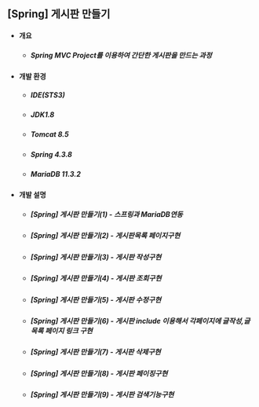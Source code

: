 
## [Spring] 게시판 만들기 
- #### 개요
  - ##### Spring MVC Project를 이용하여 간단한 게시판을 만드는 과정
  
- #### 개발 환경
  - ##### IDE(STS3) 
  - ##### JDK1.8
  - ##### Tomcat 8.5
  - ##### Spring 4.3.8
  - ##### MariaDB 11.3.2

- #### 개발 설명
  - ##### [Spring] 게시판 만들기(1) - 스프링과 MariaDB연동
  - ##### [Spring] 게시판 만들기(2) - 게시판목록 페이지구현
  - ##### [Spring] 게시판 만들기(3) - 게시판 작성구현
  - ##### [Spring] 게시판 만들기(4) - 게시판 조회구현
  - ##### [Spring] 게시판 만들기(5) - 게시판 수정구현
  - ##### [Spring] 게시판 만들기(6) - 게시판 include 이용해서 각페이지에 글작성,글목록 페이지 링크 구현
  - ##### [Spring] 게시판 만들기(7) - 게시판 삭제구현
  - ##### [Spring] 게시판 만들기(8) - 게시판 페이징구현
  - ##### [Spring] 게시판 만들기(9) - 게시판 검색기능구현
   
   
